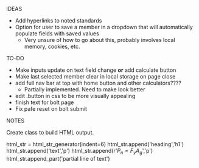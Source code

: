 IDEAS

- Add hyperlinks to noted standards
- Option for user to save a member in a dropdown that will automatically populate fields with saved values
  - Very unsure of how to go about this, probably involves local memory, cookies, etc.

TO-DO

- Make inputs update on text field change **or** add calculate button
- Make last selected member clear in local storage on page close
- add full nav bar at top with home button and other calculators????
  - Partially implemented. Need to make look better
- edit .button in css to be more visually appealing
- finish text for bolt page
- Fix pafe reset on bolt submit

NOTES

Create class to build HTML output.

html_str = html_str_generator(indent=6)
html_str.append('heading','h1')
html_str.append('text','p')
html_str.append(r'$P_n = F_y A_g$','p')
html_str.append_part('partial line of text')
